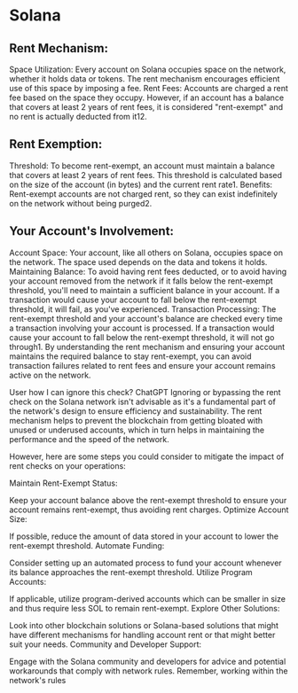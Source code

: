 # Solana

## Rent Mechanism:
Space Utilization: Every account on Solana occupies space on the network, whether it holds data or tokens. The rent mechanism encourages efficient use of this space by imposing a fee.
Rent Fees: Accounts are charged a rent fee based on the space they occupy. However, if an account has a balance that covers at least 2 years of rent fees, it is considered "rent-exempt" and no rent is actually deducted from it​1​​2​.
## Rent Exemption:
Threshold: To become rent-exempt, an account must maintain a balance that covers at least 2 years of rent fees. This threshold is calculated based on the size of the account (in bytes) and the current rent rate​1​.
Benefits: Rent-exempt accounts are not charged rent, so they can exist indefinitely on the network without being purged​2​.
## Your Account's Involvement:
Account Space: Your account, like all others on Solana, occupies space on the network. The space used depends on the data and tokens it holds.
Maintaining Balance: To avoid having rent fees deducted, or to avoid having your account removed from the network if it falls below the rent-exempt threshold, you'll need to maintain a sufficient balance in your account. If a transaction would cause your account to fall below the rent-exempt threshold, it will fail, as you've experienced.
Transaction Processing: The rent-exempt threshold and your account's balance are checked every time a transaction involving your account is processed. If a transaction would cause your account to fall below the rent-exempt threshold, it will not go through​1​.
By understanding the rent mechanism and ensuring your account maintains the required balance to stay rent-exempt, you can avoid transaction failures related to rent fees and ensure your account remains active on the network.




User
how I can ignore this check?
ChatGPT
Ignoring or bypassing the rent check on the Solana network isn't advisable as it's a fundamental part of the network's design to ensure efficiency and sustainability. The rent mechanism helps to prevent the blockchain from getting bloated with unused or underused accounts, which in turn helps in maintaining the performance and the speed of the network.

However, here are some steps you could consider to mitigate the impact of rent checks on your operations:

Maintain Rent-Exempt Status:

Keep your account balance above the rent-exempt threshold to ensure your account remains rent-exempt, thus avoiding rent charges.
Optimize Account Size:

If possible, reduce the amount of data stored in your account to lower the rent-exempt threshold.
Automate Funding:

Consider setting up an automated process to fund your account whenever its balance approaches the rent-exempt threshold.
Utilize Program Accounts:

If applicable, utilize program-derived accounts which can be smaller in size and thus require less SOL to remain rent-exempt.
Explore Other Solutions:

Look into other blockchain solutions or Solana-based solutions that might have different mechanisms for handling account rent or that might better suit your needs.
Community and Developer Support:

Engage with the Solana community and developers for advice and potential workarounds that comply with network rules.
Remember, working within the network's rules


